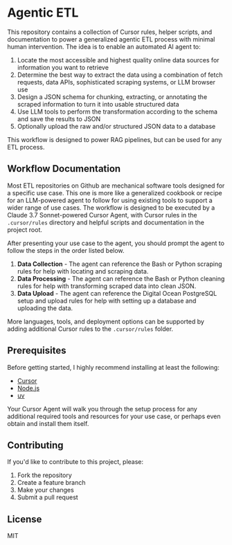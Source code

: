 # Agentic ETL

This repository contains a collection of Cursor rules, helper scripts, and documentation to power a generalized agentic ETL process with minimal human intervention. The idea is to enable an automated AI agent to: 

1. Locate the most accessible and highest quality online data sources for information you want to retrieve
2. Determine the best way to extract the data using a combination of fetch requests, data APIs, sophisticated scraping systems, or LLM browser use
3. Design a JSON schema for chunking, extracting, or annotating the scraped information to turn it into usable structured data
4. Use LLM tools to perform the transformation according to the schema and save the results to JSON
5. Optionally upload the raw and/or structured JSON data to a database

This workflow is designed to power RAG pipelines, but can be used for any ETL process. 

## Workflow Documentation

Most ETL repositories on Github are mechanical software tools designed for a specific use case. This one is more like a generalized cookbook or recipe for an LLM-powered agent to follow for using existing tools to support a wider range of use cases. The workflow is designed to be executed by a Claude 3.7 Sonnet-powered Cursor Agent, with Cursor rules in the `.cursor/rules` directory and helpful scripts and documentation in the project root.

After presenting your use case to the agent, you should prompt the agent to follow the steps in the order listed below.

1. **Data Collection** - The agent can reference the Bash or Python scraping rules for help with locating and scraping data.
2. **Data Processing** - The agent can reference the Bash or Python cleaning rules for help with transforming scraped data into clean JSON.
3. **Data Upload** - The agent can reference the Digital Ocean PostgreSQL setup and upload rules for help with setting up a database and uploading the data.

More languages, tools, and deployment options can be supported by adding additional Cursor rules to the `.cursor/rules` folder.

## Prerequisites

Before getting started, I highly recommend installing at least the following:

- [Cursor](https://www.cursor.com/)
- [Node.js](https://nodejs.org/en/download/)
- [uv](https://docs.astral.sh/uv/getting-started/installation/)

Your Cursor Agent will walk you through the setup process for any additional required tools and resources for your use case, or perhaps even obtain and install them itself.

## Contributing

If you'd like to contribute to this project, please:

1. Fork the repository
2. Create a feature branch
3. Make your changes
4. Submit a pull request

## License

MIT


